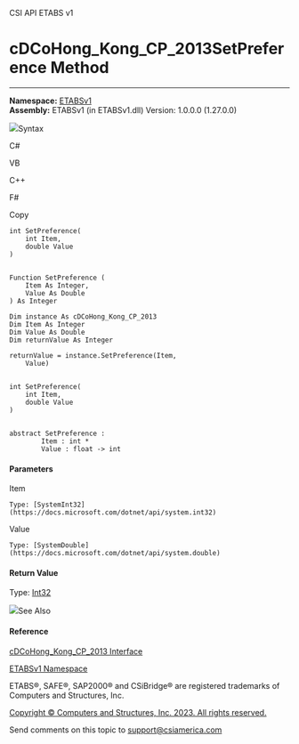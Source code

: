 ﻿

CSI API ETABS v1

# cDCoHong_Kong_CP_2013SetPreference Method  
  
---  
  
**Namespace:** [ETABSv1](2780f1b8-2033-5289-2298-1cdb2a7508d9.htm)  
**Assembly:** ETABSv1 (in ETABSv1.dll) Version: 1.0.0.0 (1.27.0.0)

![](../icons/SectionExpanded.png)Syntax

C#

VB

C++

F#

Copy

    
    
    int SetPreference(
    	int Item,
    	double Value
    )
    
    
    Function SetPreference ( 
    	Item As Integer,
    	Value As Double
    ) As Integer
    
    Dim instance As cDCoHong_Kong_CP_2013
    Dim Item As Integer
    Dim Value As Double
    Dim returnValue As Integer
    
    returnValue = instance.SetPreference(Item, 
    	Value)
    
    
    int SetPreference(
    	int Item, 
    	double Value
    )
    
    
    abstract SetPreference : 
            Item : int * 
            Value : float -> int 
    

#### Parameters

Item

    Type: [SystemInt32](https://docs.microsoft.com/dotnet/api/system.int32)  

Value

    Type: [SystemDouble](https://docs.microsoft.com/dotnet/api/system.double)  

#### Return Value

Type: [Int32](https://docs.microsoft.com/dotnet/api/system.int32)

![](../icons/SectionExpanded.png)See Also

#### Reference

[cDCoHong_Kong_CP_2013 Interface](d673297b-548e-e00e-1bdc-448723b7d97c.htm)

[ETABSv1 Namespace](2780f1b8-2033-5289-2298-1cdb2a7508d9.htm)

ETABS®, SAFE®, SAP2000® and CSiBridge® are registered trademarks of Computers
and Structures, Inc.  

[Copyright © Computers and Structures, Inc. 2023. All rights
reserved.](http://www.csiamerica.com)

Send comments on this topic to
[support@csiamerica.com](mailto:support%40csiamerica.com?Subject=CSI%20API%20ETABS%20v1)


